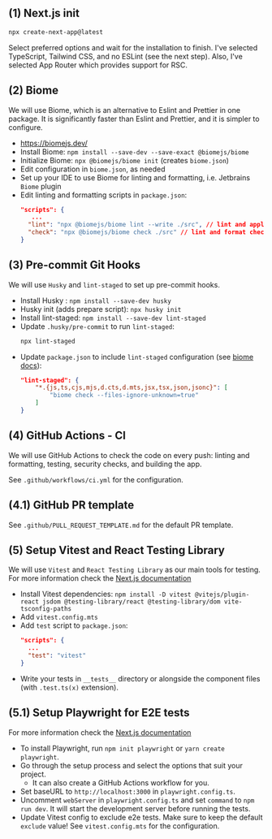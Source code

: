 ## (1) Next.js init

```bash
npx create-next-app@latest
```

Select preferred options and wait for the installation to finish. I've selected
TypeScript, Tailwind CSS, and no ESLint (see the next step). Also, I've selected
App Router which provides support for RSC.

## (2) Biome

We will use Biome, which is an alternative to Eslint and Prettier in one package.
It is significantly faster than Eslint and Prettier, and it is simpler to configure.

- https://biomejs.dev/
- Install Biome: `npm install --save-dev --save-exact @biomejs/biome`
- Initialize Biome: `npx @biomejs/biome init` (creates `biome.json`)
- Edit configuration in `biome.json`, as needed
- Set up your IDE to use Biome for linting and formatting, i.e. Jetbrains `Biome` plugin
- Edit linting and formatting scripts in `package.json`:
  ```json
  "scripts": {
     ...
    "lint": "npx @biomejs/biome lint --write ./src", // lint and apply safe fixes
    "check": "npx @biomejs/biome check ./src" // lint and format check (intended for CI)
  }
  ```

## (3) Pre-commit Git Hooks 

We will use `Husky` and `lint-staged` to set up pre-commit hooks.

- Install Husky : `npm install --save-dev husky`
- Husky init (adds prepare script): `npx husky init`
- Install lint-staged: `npm install --save-dev lint-staged`
- Update `.husky/pre-commit` to run `lint-staged`:
  ```bash
  npx lint-staged
  ```
- Update `package.json` to include `lint-staged` configuration (see [biome docs](https://biomejs.dev/recipes/git-hooks/#lint-staged)):
  ```json
  "lint-staged": {
      "*.{js,ts,cjs,mjs,d.cts,d.mts,jsx,tsx,json,jsonc}": [
          "biome check --files-ignore-unknown=true"
      ]
  }
  ```

## (4) GitHub Actions - CI
We will use GitHub Actions to check the code on every push: linting and formatting,
testing, security checks, and building the app.

See `.github/workflows/ci.yml` for the configuration.

## (4.1) GitHub PR template

See `.github/PULL_REQUEST_TEMPLATE.md` for the default PR template.

## (5) Setup Vitest and React Testing Library

We will use `Vitest` and `React Testing Library` as our main tools for testing.
For more information check the [Next.js documentation](https://nextjs.org/docs/app/building-your-application/testing/vitest)

- Install Vitest dependencies: `npm install -D vitest @vitejs/plugin-react jsdom @testing-library/react @testing-library/dom vite-tsconfig-paths`
- Add `vitest.config.mts`
- Add `test` script to `package.json`:
  ```json
  "scripts": {
    ...
    "test": "vitest"
  }
  ```
- Write your tests in `__tests__` directory or alongside the component files (with `.test.ts(x)` extension).

## (5.1) Setup Playwright for E2E tests
For more information check the [Next.js documentation](https://nextjs.org/docs/app/building-your-application/testing/playwright)

- To install Playwright, run `npm init playwright` or `yarn create playwright`.
- Go through the setup process and select the options that suit your project.
  - It can also create a GitHub Actions workflow for you. 
- Set baseURL to `http://localhost:3000` in `playwright.config.ts`.
- Uncomment `webServer` in `playwright.config.ts` and set `command` to `npm run dev`.
  It will start the development server before running the tests.
- Update Vitest config to exclude e2e tests. Make sure to keep the default `exclude` value!
See `vitest.config.mts` for the configuration.
